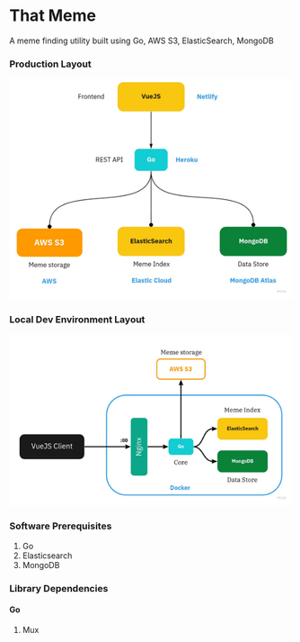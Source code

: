 # That Meme
A meme finding utility built using Go, AWS S3, ElasticSearch, MongoDB

### Production Layout

![Production Layout](./.github/diagrams/production_setup.png)

### Local Dev Environment Layout

![Local Layout](./.github/diagrams/app_layout.png)

### Software Prerequisites

1. Go
2. Elasticsearch
3. MongoDB

### Library Dependencies

#### Go
1. Mux

